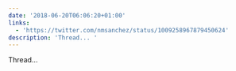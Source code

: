 ```yaml
---
date: '2018-06-20T06:06:20+01:00'
links:
  - 'https://twitter.com/nmsanchez/status/1009258967879450624'
description: 'Thread... '
---
```

Thread... 

